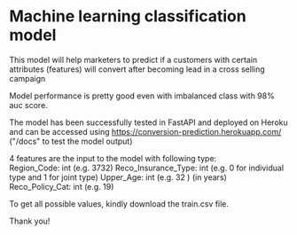 # Machine learning classification model 
 This model will help marketers to predict if a customers with certain attributes (features) will convert after becoming lead in a cross selling campaign
 
 Model performance is pretty good even with imbalanced class with 98% auc score.
 
 The model has been successfully tested in FastAPI and deployed on Heroku and can be accessed using https://conversion-prediction.herokuapp.com/ ("/docs" to test the model output)
 
 4 features are the input to the model with following type:     
    Region_Code: int (e.g. 3732)
    Reco_Insurance_Type: int (e.g. 0 for individual type and 1 for joint type)
    Upper_Age: int (e.g. 32 ) (in years)
    Reco_Policy_Cat: int (e.g. 19)
    
 To get all possible values, kindly download the train.csv file.
 
 Thank you!
